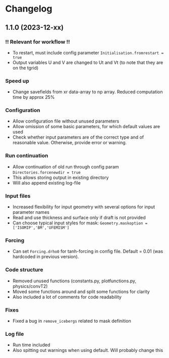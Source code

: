 # Changelog

## 1.1.0 (2023-12-xx)

### **!! Relevant for workflow !!**

- To restart, must include config parameter `Initialisation.fromrestart = true`
- Output variables U and V are changed to Ut and Vt (to note that they are on the tgrid)

### Speed up

- Change savefields from xr data-array to np array. Reduced computation time by approx 25%

### Configuration

- Allow configuration file without unused parameters
- Allow omission of some basic parameters, for which default values are used
- Check whether input parameters are of the correct type and of reasonable value. Otherwise, provide error or warning.

### Run continuation

- Allow continuation of old run through config param `Directories.forcenewdir = true`
- This allows storing output in existing directory
- Will also append existing log-file

### Input files

- Increased flexibility for input geometry with several options for input parameter names
- Read and use thickness and surface only if draft is not provided
- Can choose typical input styles for mask: `Geometry.maskoption = ['ISOMIP','BM','UFEMISM']`

### Forcing

- Can set `Forcing.drho0` for tanh-forcing in config file. Default = 0.01 (was hardcoded in previous version).

### Code structure

- Removed unused functions (constants.py, plotfunctions.py, physics/convT2)
- Moved some functions around and split some functions for clarity
- Also included a lot of comments for code readability

### Fixes

- Fixed a bug in `remove_icebergs` related to mask definition

### Log file

- Run time included
- Also spitting out warnings when using default. Will probably change this